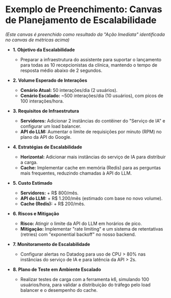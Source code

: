 # Exemplo de Preenchimento: Canvas de Planejamento de Escalabilidade

_(Este canvas é preenchido como resultado da "Ação Imediata" identificada no canvas de métricas acima)_

- **1. Objetivo da Escalabilidade**

    - Preparar a infraestrutura do assistente para suportar o lançamento para todas as 10 recepcionistas da clínica, mantendo o tempo de resposta médio abaixo de 2 segundos.

- **2. Volume Esperado de Interações**

    - **Cenário Atual:** 50 interações/dia (2 usuários).
    - **Cenário Escalado:** ~500 interações/dia (10 usuários), com picos de 100 interações/hora.

- **3. Requisitos de Infraestrutura**

    - **Servidores:** Adicionar 2 instâncias do contêiner do "Serviço de IA" e configurar um load balancer.
    - **API do LLM:** Aumentar o limite de requisições por minuto (RPM) no plano da API do Google.

- **4. Estratégias de Escalabilidade**

    - **Horizontal:** Adicionar mais instâncias do serviço de IA para distribuir a carga.
    - **Cache:** Implementar cache em memória (Redis) para as perguntas mais frequentes, reduzindo chamadas à API do LLM.

- **5. Custo Estimado**

    - **Servidores:** + R$ 800/mês.
    - **API do LLM:** + R$ 1.200/mês (estimado com base no novo volume).
    - **Cache (Redis):** + R$ 200/mês.

- **6. Riscos e Mitigação**

    - **Risco:** Atingir o limite da API do LLM em horários de pico.
    - **Mitigação:** Implementar "rate limiting" e um sistema de retentativas (retries) com "exponential backoff" no nosso backend.

- **7. Monitoramento de Escalabilidade**

    - Configurar alertas no Datadog para uso de CPU > 80% nas instâncias do serviço de IA e para latência da API > 2s.

- **8. Plano de Teste em Ambiente Escalado**

    - Realizar testes de carga com a ferramenta k6, simulando 100 usuários/hora, para validar a distribuição do tráfego pelo load balancer e o desempenho do cache.
